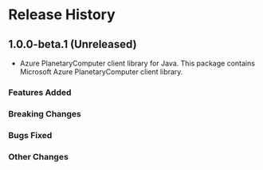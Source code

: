 # Release History

## 1.0.0-beta.1 (Unreleased)

- Azure PlanetaryComputer client library for Java. This package contains Microsoft Azure PlanetaryComputer client library.

### Features Added

### Breaking Changes

### Bugs Fixed

### Other Changes

